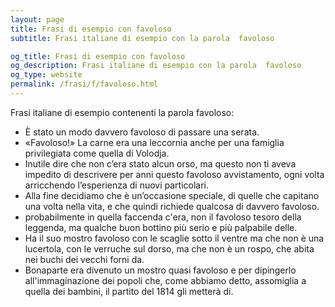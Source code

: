 ```yaml
---
layout: page
title: Frasi di esempio con favoloso 
subtitle: Frasi italiane di esempio con la parola  favoloso

og_title: Frasi di esempio con favoloso 
og_description: Frasi italiane di esempio con la parola  favoloso
og_type: website
permalink: /frasi/f/favoloso.html
---
```


Frasi italiane di esempio contenenti la parola favoloso:


- È stato un modo davvero favoloso di passare una serata.
- «Favoloso!» La carne era una leccornia anche per una famiglia privilegiata come quella di Volodja.
- Inutile dire che non c’era stato alcun orso, ma questo non ti aveva impedito di descrivere per anni questo favoloso avvistamento, ogni volta arricchendo l’esperienza di nuovi particolari.
- Alla fine decidiamo che è un’occasione speciale, di quelle che capitano una volta nella vita, e che quindi richiede qualcosa di davvero favoloso.
- probabilmente in quella faccenda c'era, non il favoloso tesoro della leggenda, ma qualche buon bottino più serio e più palpabile delle.
- Ha il suo mostro favoloso con le scaglie sotto il ventre ma che non è una lucertola, con le verruche sul dorso, ma che non è un rospo, che abita nei buchi dei vecchi forni da.
- Bonaparte era divenuto un mostro quasi favoloso e per dipingerlo all'immaginazione dei popoli che, come abbiamo detto, assomiglia a quella dei bambini, il partito del 1814 gli metterà di.
